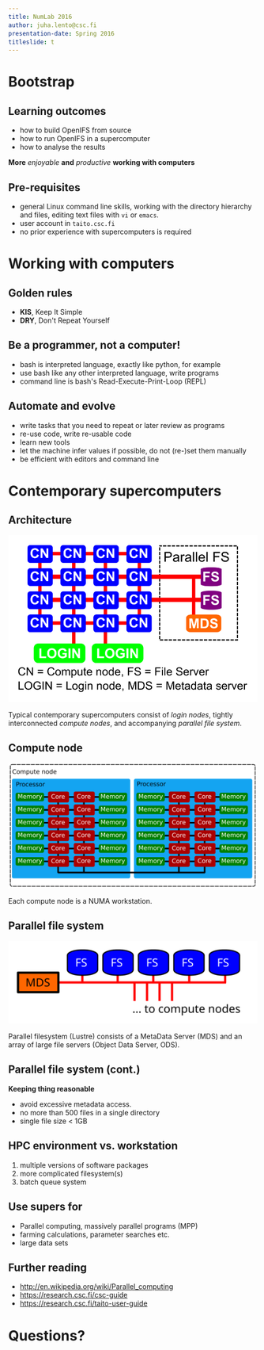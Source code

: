 ```yaml
---
title: NumLab 2016
author: juha.lento@csc.fi
presentation-date: Spring 2016
titleslide: t
---
```


# Bootstrap

## Learning outcomes

-  how to build OpenIFS from source
-  how to run OpenIFS in a supercomputer
-  how to analyse the results

**More** *enjoyable* **and** *productive* **working with computers**

## Pre-requisites

-  general Linux command line skills, working with the directory
   hierarchy and files, editing text files with `vi` or `emacs`.
-  user account in `taito.csc.fi`
-  no prior experience with supercomputers is required

# Working with computers

## Golden rules

-  **KIS**, Keep It Simple
-  **DRY**, Don't Repeat Yourself

## Be a programmer, not a computer!

- bash is interpreted language, exactly like python, for example
- use bash like any other interpreted language, write programs
- command line is bash's Read-Execute-Print-Loop (REPL)

## Automate and evolve

- write tasks that you need to repeat or later review as programs
- re-use code, write re-usable code
- learn new tools
- let the machine infer values if possible, do not (re-)set them
  manually
- be efficient with editors and command line

# Contemporary supercomputers

## Architecture

![Cluster architecture](./SupercomputerArchitecture.svg "Juha's Incscape art")

Typical contemporary supercomputers consist of *login nodes*,
tightly interconnected *compute nodes*, and accompanying *parallel file
system*.

## Compute node

![Compute node](./ComputeNode.svg "Juha's Incscape art")

Each compute node is a NUMA workstation.

## Parallel file system

![Parallel file system](./ParallelFileSystem.svg "Juha's Incscape art")

Parallel filesystem (Lustre) consists of a MetaData Server (MDS) and
an array of large file servers (Object Data Server, ODS).

## Parallel file system (cont.)

**Keeping thing reasonable**

- avoid excessive metadata access.
- no more than 500 files in a single directory
- single file size < 1GB

## HPC environment vs. workstation

1. multiple versions of software packages
2. more complicated filesystem(s)
3. batch queue system

## Use supers for

-  Parallel computing, massively parallel programs (MPP)
-  farming calculations, parameter searches etc.
-  large data sets

## Further reading

-  <http://en.wikipedia.org/wiki/Parallel_computing>
-  <https://research.csc.fi/csc-guide>
-  <https://research.csc.fi/taito-user-guide>

# Questions?
